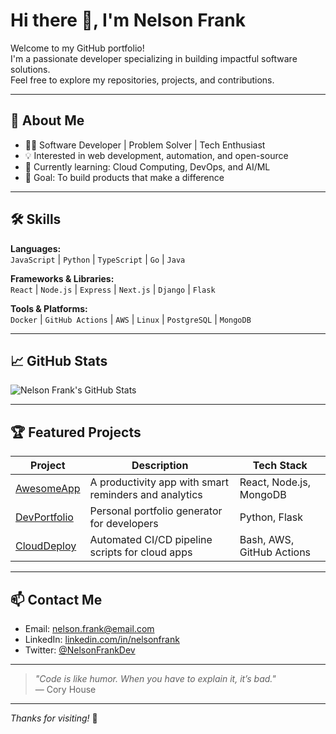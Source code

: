 # Hi there 👋, I'm Nelson Frank

Welcome to my GitHub portfolio!  
I'm a passionate developer specializing in building impactful software solutions.  
Feel free to explore my repositories, projects, and contributions.

---

## 🚀 About Me

- 👨‍💻 Software Developer | Problem Solver | Tech Enthusiast
- 💡 Interested in web development, automation, and open-source
- 🌱 Currently learning: Cloud Computing, DevOps, and AI/ML
- 🎯 Goal: To build products that make a difference

---

## 🛠️ Skills

**Languages:**  
`JavaScript` | `Python` | `TypeScript` | `Go` | `Java`  

**Frameworks & Libraries:**  
`React` | `Node.js` | `Express` | `Next.js` | `Django` | `Flask`

**Tools & Platforms:**  
`Docker` | `GitHub Actions` | `AWS` | `Linux` | `PostgreSQL` | `MongoDB`

---

## 📈 GitHub Stats

![Nelson Frank's GitHub Stats](https://github-readme-stats.vercel.app/api?username=Nelsonfrank516&show_icons=true&theme=github_dark)

---

## 🏆 Featured Projects

| Project | Description | Tech Stack |
|---------|-------------|------------|
| [AwesomeApp](https://github.com/Nelsonfrank516/AwesomeApp) | A productivity app with smart reminders and analytics | React, Node.js, MongoDB |
| [DevPortfolio](https://github.com/Nelsonfrank516/DevPortfolio) | Personal portfolio generator for developers | Python, Flask |
| [CloudDeploy](https://github.com/Nelsonfrank516/CloudDeploy) | Automated CI/CD pipeline scripts for cloud apps | Bash, AWS, GitHub Actions |

---

## 📫 Contact Me

- Email: [nelson.frank@email.com](mailto:nelson.frank@email.com)
- LinkedIn: [linkedin.com/in/nelsonfrank](https://linkedin.com/in/nelsonfrank)
- Twitter: [@NelsonFrankDev](https://twitter.com/NelsonFrankDev)

---

> _"Code is like humor. When you have to explain it, it’s bad."_  
> — Cory House

---

_Thanks for visiting!_ 👋
